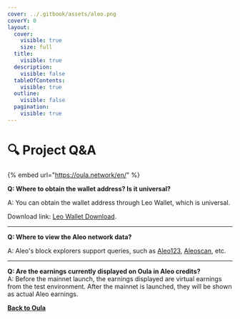 ```yaml
---
cover: ../.gitbook/assets/aleo.png
coverY: 0
layout:
  cover:
    visible: true
    size: full
  title:
    visible: true
  description:
    visible: false
  tableOfContents:
    visible: true
  outline:
    visible: false
  pagination:
    visible: true
---
```


# 🔍 Project Q\&A

{% embed url="https://oula.network/en/" %}

**Q: Where to obtain the wallet address? Is it universal?**

A: You can obtain the wallet address through Leo Wallet, which is universal.&#x20;

Download link: [Leo Wallet Download](https://www.leo.app/download).

***

**Q: Where to view the Aleo network data?**

A: Aleo's block explorers support queries, such as [Aleo123](https://aleo123.io/), [Aleoscan](https://testnet.aleoscan.io/), etc.

***

**Q: Are the earnings currently displayed on Oula in Aleo credits?**\
A: Before the mainnet launch, the earnings displayed are virtual earnings from the test environment. After the mainnet is launched, they will be shown as actual Aleo earnings.





[**Back to Oula**](https://oula.network/en/login)
